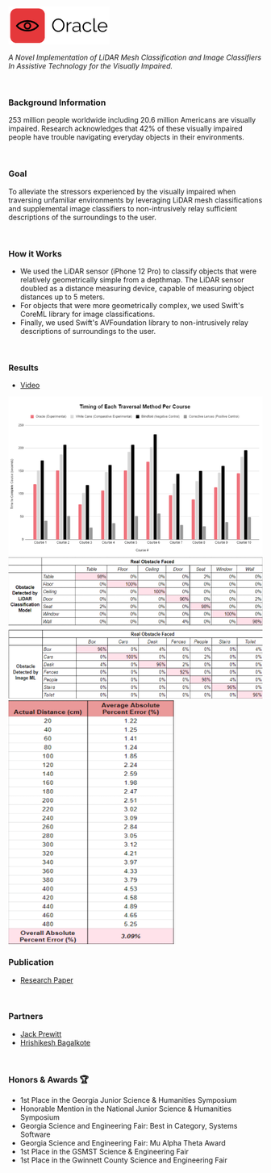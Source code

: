 <img src="https://raw.githubusercontent.com/JBPrew/oracle/main/assets/oracle.png">
<p><i>A Novel Implementation of LiDAR Mesh Classification and Image Classifiers In Assistive Technology for the Visually Impaired.</i></p>

<br>

<h3>Background Information</h3>
<p>
253 million people worldwide including 20.6 million Americans are visually impaired. Research acknowledges that 42% of these visually impaired people have trouble navigating everyday objects in their environments.
</p>

<br>

<h3>Goal</h3>
<p>
To alleviate the stressors experienced by the visually impaired when traversing unfamiliar environments by leveraging LiDAR mesh classifications and supplemental image classifiers to non-intrusively relay sufficient descriptions of the surroundings to the user.
</p>

<br>

<h3>How it Works</h3>
<ul>
  <li>We used the LiDAR sensor (iPhone 12 Pro) to classify objects that were relatively geometrically simple from a depthmap. The LiDAR sensor doubled as a distance measuring device, capable of measuring object distances up to 5 meters.</li>
  <li>For objects that were more geometrically complex, we used Swift's CoreML library for image classifications.</li>
  <li>Finally, we used Swift's AVFoundation library to non-intrusively relay descriptions of surroundings to the user.</li>
</ul>

<br>

<h3>Results</h3>
<ul>
  <li><a href = "https://drive.google.com/file/d/1UDUjAMYN9o3ukPZ7a5AU71Pw-KHSN6sM/">Video</a></li>
</ul>
 
<img src="https://raw.githubusercontent.com/JBPrew/oracle/main/assets/graph.png">
<img src="https://raw.githubusercontent.com/JBPrew/oracle/main/assets/accuracies.png">
<img src="https://raw.githubusercontent.com/JBPrew/oracle/main/assets/distances.png">

<br>

<h3>Publication</h3>
<ul>
  <li><a href="https://github.com/JBPrew/Oracle/blob/06cdcdf746264278228f8ae181929c6600dbcbf6/Oracle%20Research%20Publication.pdf">Research Paper</a></li>
</ul>

<br>

<h3>Partners</h3>
<ul>
  <li><a href="https://github.com/JBPrew">Jack Prewitt</a></li>
  <li><a href="https://github.com/hershyz">Hrishikesh Bagalkote</a></li>
</ul>

<br>

<h3>Honors & Awards 🏆</h3>
<ul>
  <li>1st Place in the Georgia Junior Science & Humanities Symposium</li>
  <li>Honorable Mention in the National Junior Science & Humanities Symposium</li>
  <li>Georgia Science and Engineering Fair: Best in Category, Systems Software</li>
  <li>Georgia Science and Engineering Fair: Mu Alpha Theta Award</li>
  <li>1st Place in the GSMST Science & Engineering Fair</li>
  <li>1st Place in the Gwinnett County Science and Engineering Fair</li>
</ul>

